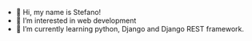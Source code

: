 - 👋 Hi, my name is Stefano!
- 👀 I’m interested in web development
- 🌱 I’m currently learning python, Django and Django REST framework.

<!---
spizzo88/spizzo88 is a ✨ special ✨ repository because its `README.md` (this file) appears on your GitHub profile.
You can click the Preview link to take a look at your changes.
--->
